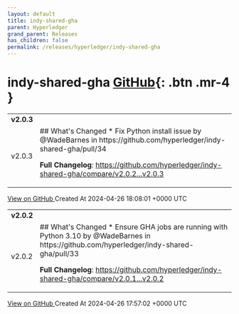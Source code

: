 ```yaml
---
layout: default
title: indy-shared-gha
parent: Hyperledger
grand_parent: Releases
has_children: false
permalink: /releases/hyperledger/indy-shared-gha
---
```


# indy-shared-gha <span class="fs-3 right-align">[GitHub](https://github.com/hyperledger/indy-shared-gha){: .btn .mr-4 }</span>


<div>
    <table>
        <tr>
            <td colspan="2">
                <b>
                    v2.0.3
                </b>
            </td>
        </tr>
        <tr>
            <td>
                <span class="chip">
                    v2.0.3
                </span>
            </td>
            <td>
                ## What's Changed
* Fix Python install issue by @WadeBarnes in https://github.com/hyperledger/indy-shared-gha/pull/34


**Full Changelog**: https://github.com/hyperledger/indy-shared-gha/compare/v2.0.2...v2.0.3
            </td>
        </tr>
    </table>
    <a href="https://github.com/hyperledger/indy-shared-gha/releases/tag/v2.0.3" class=".btn">
        View on GitHub
    </a>
    <span class="right-align">
        Created At 2024-04-26 18:08:01 +0000 UTC
    </span>
</div>

<div>
    <table>
        <tr>
            <td colspan="2">
                <b>
                    v2.0.2
                </b>
            </td>
        </tr>
        <tr>
            <td>
                <span class="chip">
                    v2.0.2
                </span>
            </td>
            <td>
                ## What's Changed
* Ensure GHA jobs are running with Python 3.10 by @WadeBarnes in https://github.com/hyperledger/indy-shared-gha/pull/33


**Full Changelog**: https://github.com/hyperledger/indy-shared-gha/compare/v2.0.1...v2.0.2
            </td>
        </tr>
    </table>
    <a href="https://github.com/hyperledger/indy-shared-gha/releases/tag/v2.0.2" class=".btn">
        View on GitHub
    </a>
    <span class="right-align">
        Created At 2024-04-26 17:57:02 +0000 UTC
    </span>
</div>


